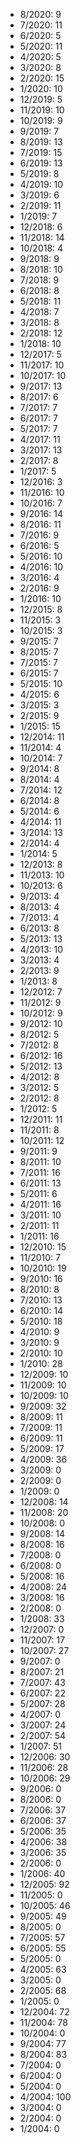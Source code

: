 *  8/2020: 9
*  7/2020: 11
*  6/2020: 5
*  5/2020: 11
*  4/2020: 5
*  3/2020: 8
*  2/2020: 15
*  1/2020: 10
*  12/2019: 5
*  11/2019: 10
*  10/2019: 9
*  9/2019: 7
*  8/2019: 13
*  7/2019: 15
*  6/2019: 13
*  5/2019: 8
*  4/2019: 10
*  3/2019: 6
*  2/2019: 11
*  1/2019: 7
*  12/2018: 6
*  11/2018: 14
*  10/2018: 4
*  9/2018: 9
*  8/2018: 10
*  7/2018: 9
*  6/2018: 8
*  5/2018: 11
*  4/2018: 7
*  3/2018: 8
*  2/2018: 12
*  1/2018: 10
*  12/2017: 5
*  11/2017: 10
*  10/2017: 10
*  9/2017: 13
*  8/2017: 6
*  7/2017: 7
*  6/2017: 7
*  5/2017: 7
*  4/2017: 11
*  3/2017: 13
*  2/2017: 8
*  1/2017: 5
*  12/2016: 3
*  11/2016: 10
*  10/2016: 7
*  9/2016: 14
*  8/2016: 11
*  7/2016: 9
*  6/2016: 5
*  5/2016: 10
*  4/2016: 10
*  3/2016: 4
*  2/2016: 9
*  1/2016: 10
*  12/2015: 8
*  11/2015: 3
*  10/2015: 3
*  9/2015: 7
*  8/2015: 7
*  7/2015: 7
*  6/2015: 7
*  5/2015: 10
*  4/2015: 6
*  3/2015: 3
*  2/2015: 9
*  1/2015: 15
*  12/2014: 11
*  11/2014: 4
*  10/2014: 7
*  9/2014: 8
*  8/2014: 4
*  7/2014: 12
*  6/2014: 8
*  5/2014: 6
*  4/2014: 11
*  3/2014: 13
*  2/2014: 4
*  1/2014: 5
*  12/2013: 8
*  11/2013: 10
*  10/2013: 6
*  9/2013: 4
*  8/2013: 4
*  7/2013: 4
*  6/2013: 8
*  5/2013: 13
*  4/2013: 10
*  3/2013: 4
*  2/2013: 9
*  1/2013: 8
*  12/2012: 7
*  11/2012: 9
*  10/2012: 9
*  9/2012: 10
*  8/2012: 5
*  7/2012: 8
*  6/2012: 16
*  5/2012: 13
*  4/2012: 8
*  3/2012: 5
*  2/2012: 8
*  1/2012: 5
*  12/2011: 11
*  11/2011: 8
*  10/2011: 12
*  9/2011: 9
*  8/2011: 10
*  7/2011: 16
*  6/2011: 13
*  5/2011: 6
*  4/2011: 16
*  3/2011: 10
*  2/2011: 11
*  1/2011: 16
*  12/2010: 15
*  11/2010: 7
*  10/2010: 19
*  9/2010: 16
*  8/2010: 8
*  7/2010: 13
*  6/2010: 14
*  5/2010: 18
*  4/2010: 9
*  3/2010: 9
*  2/2010: 10
*  1/2010: 28
*  12/2009: 10
*  11/2009: 10
*  10/2009: 10
*  9/2009: 32
*  8/2009: 11
*  7/2009: 11
*  6/2009: 11
*  5/2009: 17
*  4/2009: 36
*  3/2009: 0
*  2/2009: 0
*  1/2009: 0
*  12/2008: 14
*  11/2008: 20
*  10/2008: 0
*  9/2008: 14
*  8/2008: 16
*  7/2008: 0
*  6/2008: 0
*  5/2008: 16
*  4/2008: 24
*  3/2008: 16
*  2/2008: 0
*  1/2008: 33
*  12/2007: 0
*  11/2007: 17
*  10/2007: 27
*  9/2007: 0
*  8/2007: 21
*  7/2007: 43
*  6/2007: 22
*  5/2007: 28
*  4/2007: 0
*  3/2007: 24
*  2/2007: 54
*  1/2007: 51
*  12/2006: 30
*  11/2006: 28
*  10/2006: 29
*  9/2006: 0
*  8/2006: 0
*  7/2006: 37
*  6/2006: 37
*  5/2006: 35
*  4/2006: 38
*  3/2006: 35
*  2/2006: 0
*  1/2006: 40
*  12/2005: 92
*  11/2005: 0
*  10/2005: 46
*  9/2005: 49
*  8/2005: 0
*  7/2005: 57
*  6/2005: 55
*  5/2005: 0
*  4/2005: 63
*  3/2005: 0
*  2/2005: 68
*  1/2005: 0
*  12/2004: 72
*  11/2004: 78
*  10/2004: 0
*  9/2004: 77
*  8/2004: 83
*  7/2004: 0
*  6/2004: 0
*  5/2004: 0
*  4/2004: 100
*  3/2004: 0
*  2/2004: 0
*  1/2004: 0